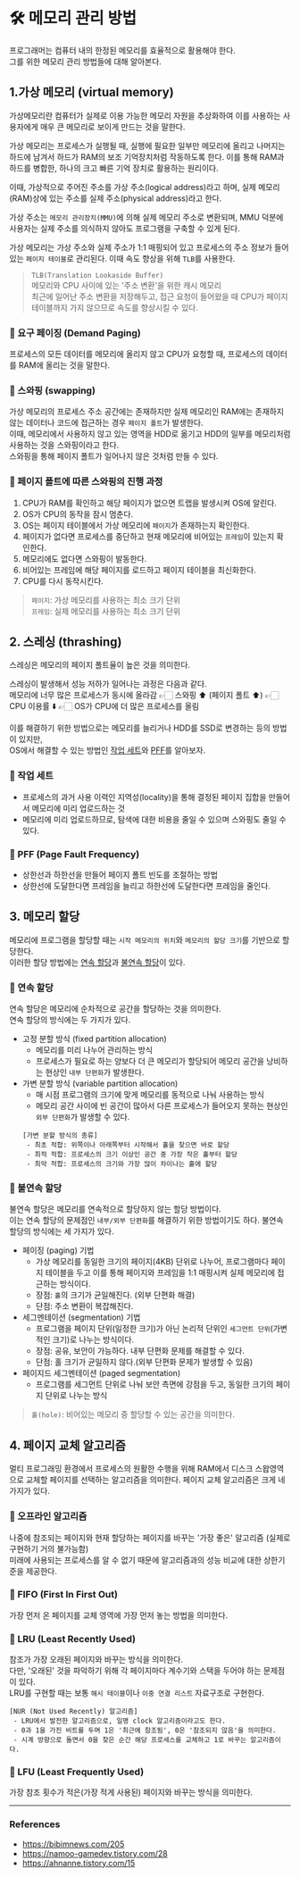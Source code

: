 # 🛠️ 메모리 관리 방법
프로그래머는 컴퓨터 내의 한정된 메모리를 효율적으로 활용해야 한다.      
그를 위한 메모리 관리 방법들에 대해 알아본다.

## 1.가상 메모리 (virtual memory)
가상메모리란 컴퓨터가 실제로 이용 가능한 메모리 자원을 추상화하여 이를 사용하는 사용자에게
매우 큰 메모리로 보이게 만드는 것을 말한다.

가상 메모리는 프로세스가 실행될 때, 실행에 필요한 일부만 메모리에 올리고 나머지는 하드에 남겨서 
하드가 RAM의 보조 기억장치처럼 작동하도록 한다. 이를 통해 RAM과 하드를 병합한, 하나의 크고 빠른 기억 장치로 활용하는 원리이다.

이때, 가상적으로 주어진 주소를 가상 주소(logical address)라고 하며, 
실제 메모리(RAM)상에 있는 주소를 실제 주소(physical address)라고 한다.

가상 주소는 `메모리 관리장치(MMU)`에 의해 실제 메모리 주소로 변환되며, MMU 덕분에 사용자는 
실제 주소를 의식하지 않아도 프로그램을 구축할 수 있게 된다.

가상 메모리는 가상 주소와 실제 주소가 1:1 매핑되어 있고 프로세스의 주소 정보가 들어있는
`페이지 테이블`로 관리된다. 이때 속도 향상을 위해 `TLB`를 사용한다.

> `TLB(Translation Lookaside Buffer)`     
> 메모리와 CPU 사이에 있는 '주소 변환'을 위한 캐시 메모리     
> 최근에 일어난 주소 변환을 저장해두고, 접근 요청이 들어왔을 때 CPU가 페이지 테이블까지 가지 않으므로 속도를 향상시킬 수 있다. 

### 📍 요구 페이징 (Demand Paging)
프로세스의 모든 데이터를 메모리에 올리지 않고 CPU가 요청할 때, 프로세스의 데이터를 RAM에 올리는 것을 말한다.

### 📍 스와핑 (swapping)
가상 메모리의 프로세스 주소 공간에는 존재하지만 실제 메모리인 RAM에는 존재하지 않는 데이터나 코드에 접근하는 경우 `페이지 폴트`가 발생한다.     
이때, 메모리에서 사용하지 않고 있는 영역을 HDD로 옮기고 HDD의 일부를 메모리처럼 사용하는 것을 스와핑이라고 한다.      
스와핑을 통해 페이지 폴트가 일어나지 않은 것처럼 만들 수 있다.

### 📍 페이지 폴트에 따른 스와핑의 진행 과정
1. CPU가 RAM를 확인하고 해당 페이지가 없으면 트랩을 발생시켜 OS에 알린다.
2. OS가 CPU의 동작을 잠시 멈춘다.
3. OS는 페이지 테이블에서 가상 메모리에 `페이지`가 존재하는지 확인한다.
4. 페이지가 없다면 프로세스를 중단하고 현재 메모리에 비어있는 `프레임`이 있는지 확인한다.
5. 메모리에도 없다면 스와핑이 발동한다.
6. 비어있는 프레임에 해당 페이지를 로드하고 페이지 테이블을 최신화한다.
7. CPU를 다시 동작시킨다.

> `페이지`: 가상 메모리를 사용하는 최소 크기 단위  
> `프레임`: 실제 메모리를 사용하는 최소 크기 단위


## 2. 스레싱 (thrashing)
스레싱은 메모리의 페이지 폴트율이 높은 것을 의미한다.  

스레싱이 발생해서 성능 저하가 일어나는 과정은 다음과 같다.       
메모리에 너무 많은 프로세스가 동시에 올라감 👉🏻 스와핑 ⬆️ (페이지 폴트 ⬆️) 👉🏻 CPU 이용률 ⬇️ 👉🏻 OS가 CPU에 더 많은 프로세스를 올림

이를 해결하기 위한 방법으로는 메모리를 늘리거나 HDD를 SSD로 변경하는 등의 방법이 있지만,    
OS에서 해결할 수 있는 방법인 [작업 세트](#-작업-세트)와 [PFF](#-pff-page-fault-frequency)를 알아보자.

### 📍 작업 세트
- 프로세스의 과거 사용 이력인 지역성(locality)을 통해 결정된 페이지 집합을 만들어서 메모리에 미리 업로드하는 것
- 메모리에 미리 업로드하므로, 탐색에 대한 비용을 줄일 수 있으며 스와핑도 줄일 수 있다.

### 📍 PFF (Page Fault Frequency)
- 상한선과 하한선을 만들어 페이지 폴트 빈도를 조절하는 방법
- 상한선에 도달한다면 프레임을 늘리고 하한선에 도달한다면 프레임을 줄인다.



## 3. 메모리 할당
메모리에 프로그램을 할당할 때는 `시작 메모리의 위치`와 `메모리의 할당 크기`를 기반으로 할당한다.    
이러한 할당 방법에는 [연속 할당](#-연속-할당)과 [불연속 할당](#-불연속-할당)이 있다.

### 📍 연속 할당
연속 할당은 메모리에 순차적으로 공간을 할당하는 것을 의미한다.     
연속 할당의 방식에는 두 가지가 있다.

- 고정 분할 방식 (fixed partition allocation)
  - 메모리를 미리 나누어 관리하는 방식
  - 프로세스가 필요로 하는 양보다 더 큰 메모리가 할당되어 메모리 공간을 낭비하는 현상인 `내부 단편화`가 발생한다.
- 가변 분할 방식 (variable partition allocation)
  - 매 시점 프로그램의 크기에 맞게 메모리를 동적으로 나눠 사용하는 방식
  - 메모리 공간 사이에 빈 공간이 많아서 다른 프로세스가 들어오지 못하는 현상인 `외부 단편화`가 발생할 수 있다.
  ```text
  [가변 분할 방식의 종류]
   - 최초 적합: 위쪽이나 아래쪽부터 시작해서 홀을 찾으면 바로 할당
   - 최적 적합: 프로세스의 크기 이상인 공간 중 가장 작은 홀부터 할당
   - 최악 적합: 프로세스의 크기와 가장 많이 차이나는 홀에 할당
  ```

### 📍 불연속 할당
불연속 할당은 메모리를 연속적으로 할당하지 않는 할당 방법이다.     
이는 연속 할당의 문제점인 `내부/외부 단편화`를 해결하기 위한 방법이기도 하다.
불연속 할당의 방식에는 세 가지가 있다.

- 페이징 (paging) 기법
  - 가상 메모리를 동일한 크기의 페이지(4KB) 단위로 나누어, 프로그램마다 페이지 테이블을 두고
  이를 통해 페이지와 프레임을 1:1 매핑시켜 실제 메모리에 접근하는 방식이다.
  - 장점: `홀`의 크기가 균일해진다. (외부 단편화 해결)
  - 단점: 주소 변환이 복잡해진다.
- 세그멘테이션 (segmentation) 기법
  - 프로그램을 페이지 단위(일정한 크기)가 아닌 논리적 단위인 `세그먼트 단위`(가변적인 크기)로 나누는 방식이다.
  - 장점: 공유, 보안이 가능하다. 내부 단편화 문제를 해결할 수 있다.
  - 단점: 홀 크기가 균일하지 않다.(외부 단편화 문제가 발생할 수 있음)
- 페이지드 세그멘테이션 (paged segmentation)
  - 프로그램를 세그먼트 단위로 나눠 보안 측면에 강점을 두고, 동일한 크기의 페이지 단위로 나누는 방식

> `홀(hole)`: 비어있는 메모리 중 할당할 수 있는 공간을 의미한다. 


## 4. 페이지 교체 알고리즘
멀티 프로그래밍 환경에서 프로세스의 원활한 수행을 위해 RAM에서 디스크 스왑영역으로 교체할 페이지를 선택하는 알고리즘을 의미한다.
페이지 교체 알고리즘은 크게 네 가지가 있다.

### 📍 오프라인 알고리즘
나중에 참조되는 페이지와 현재 할당하는 페이지를 바꾸는 '가장 좋은' 알고리즘 (실제로 구현하기 거의 불가능함)    
미래에 사용되는 프로세스를 알 수 없기 때문에 알고리즘과의 성능 비교에 대한 상한기준을 제공한다.

### 📍 FIFO (First In First Out)
가장 먼저 온 페이지를 교체 영역에 가장 먼저 놓는 방법을 의미한다.

### 📍 LRU (Least Recently Used)
참조가 가장 오래된 페이지와 바꾸는 방식을 의미한다.   
다만, '오래된' 것을 파악하기 위해 각 페이지마다 계수기와 스택을 두어야 하는 문제점이 있다.   
LRU를 구현할 때는 보통 `해시 테이블`이나 `이중 연결 리스트` 자료구조로 구현한다.

```text
[NUR (Not Used Recently) 알고리즘]
 - LRU에서 발전한 알고리즘으로, 일명 clock 알고리즘이라고도 한다.
 - 0과 1을 가진 비트를 두며 1은 '최근에 참조됨', 0은 '참조되지 않음'을 의미한다.
 - 시계 방향으로 돌면서 0을 찾은 순간 해당 프로세스를 교체하고 1로 바꾸는 알고리즘이다.
```

### 📍 LFU (Least Frequently Used)
가장 참조 횟수가 적은(가장 적게 사용된) 페이지와 바꾸는 방식을 의미한다.





-------------------------------------------------


### References
- https://bibimnews.com/205
- https://namoo-gamedev.tistory.com/28
- https://ahnanne.tistory.com/15